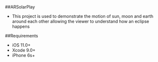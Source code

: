 ##ARSolarPlay

- This project is used to demonstrate the motion of sun, moon and earth around each other allowing the viewer to understand how an eclipse happens

##Requirements

- iOS 11.0+
- Xcode 9.0+
- iPhone 6s+


 



